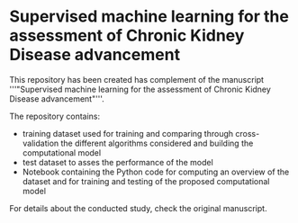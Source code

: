 # Supervised machine learning for the assessment of Chronic Kidney Disease advancement 

This repository has been created has complement of the manuscript '''"Supervised machine learning for the assessment of Chronic Kidney Disease advancement"'''.

The repository contains:
- training dataset used for training and comparing through cross-validation the different algorithms considered and building the computational model
- test dataset to asses the performance of the model
- Notebook containing the Python code for computing an overview of the dataset and for training and testing of the proposed computational model

For details about the conducted study, check the original manuscript.

